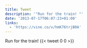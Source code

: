 ```yaml
---
title: Tweet
description: '"Run for the train! "'
date: '2013-07-17T06:07:23+01:00'
links:
  - 'https://vine.co/v/hmK76trjB0A'
---
```

Run for the train! 
      {{< tweet 0 0 >}}
    
